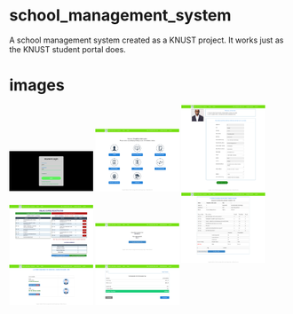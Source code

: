 # school_management_system

A school management system created as a KNUST project. It works just as the KNUST student portal does.

# images
<img src="screenshot/1.png" width="30%"> <img src="screenshot/2.png" width="30%">
<img src="screenshot/3.png" width="30%"> <img src="screenshot/4.png" width="30%">
<img src="screenshot/5.png" width="30%"> <img src="screenshot/6.png" width="30%">
<img src="screenshot/7.png" width="30%"> <img src="screenshot/8.png" width="30%">



